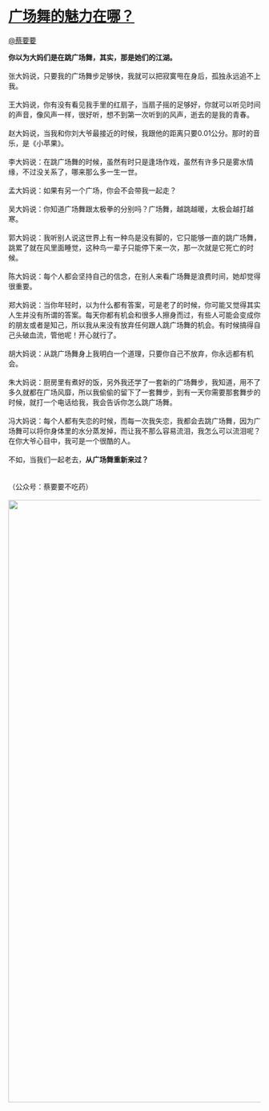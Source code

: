 
#  [广场舞的魅力在哪？](https://zhihu.com/questions/23666509)



[@蔡要要](https://zhihu.com/people/df7c633bbba9f89c36b233b45c9f9f0d)

<b>你以为大妈们是在跳广场舞，其实，那是她们的江湖。</b><br><br>张大妈说，只要我的广场舞步足够快，我就可以把寂寞甩在身后，孤独永远追不上我。<br><br>王大妈说，你有没有看见我手里的红扇子，当扇子摇的足够好，你就可以听见时间的声音，像风声一样，很好听，想不到第一次听到的风声，逝去的是我的青春。<br><br>赵大妈说，当我和你刘大爷最接近的时候，我跟他的距离只要0.01公分。那时的音乐，是《小苹果》。<br><br>李大妈说：在跳广场舞的时候，虽然有时只是逢场作戏，虽然有许多只是雾水情缘，不过没关系了，哪来那么多一生一世。 <br><br>孟大妈说：如果有另一个广场，你会不会带我一起走？<br><br>吴大妈说：你知道广场舞跟太极拳的分别吗？广场舞，越跳越暖，太极会越打越寒。<br><br>郭大妈说：我听别人说这世界上有一种鸟是没有脚的，它只能够一直的跳广场舞，跳累了就在风里面睡觉，这种鸟一辈子只能停下来一次，那一次就是它死亡的时候。<br><br>陈大妈说：每个人都会坚持自己的信念，在别人来看广场舞是浪费时间，她却觉得很重要。 <br><br>郑大妈说：当你年轻时，以为什么都有答案，可是老了的时候，你可能又觉得其实人生并没有所谓的答案。每天你都有机会和很多人擦身而过，有些人可能会变成你的朋友或者是知己，所以我从来没有放弃任何跟人跳广场舞的机会。有时候搞得自己头破血流，管他呢！开心就行了。 <br><br>胡大妈说：从跳广场舞身上我明白一个道理，只要你自己不放弃，你永远都有机会。<br><br>朱大妈说：厨房里有煮好的饭，另外我还学了一套新的广场舞步，我知道，用不了多久就都在广场风靡，所以我偷偷的留下了一套舞步，到有一天你需要那套舞步的时候，就打一个电话给我，我会告诉你怎么跳广场舞。<br><br>冯大妈说：每个人都有失恋的时候，而每一次我失恋，我都会去跳广场舞，因为广场舞可以将你身体里的水分蒸发掉，而让我不那么容易流泪，我怎么可以流泪呢？在你大爷心目中，我可是一个很酷的人。 <br><br>不如，当我们一起老去，<b>从广场舞重新来过？</b><br><br><br>（公众号：蔡要要不吃药）<br><br><img data-rawwidth="1200" data-rawheight="960" src="http://pic3.zhimg.com/50/6db3a555934af86588bf772808da5a8e_b.jpeg" class="origin_image zh-lightbox-thumb" width="1200" data-original="http://pic3.zhimg.com/50/6db3a555934af86588bf772808da5a8e_r.jpeg">